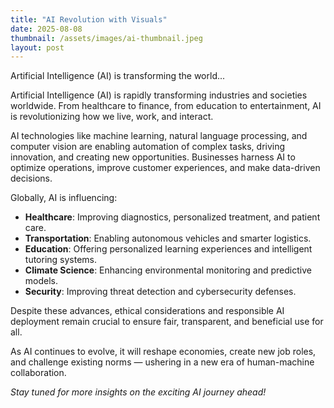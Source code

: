 ```yaml
---
title: "AI Revolution with Visuals"
date: 2025-08-08
thumbnail: /assets/images/ai-thumbnail.jpeg
layout: post
---
```


Artificial Intelligence (AI) is transforming the world...


Artificial Intelligence (AI) is rapidly transforming industries and societies worldwide. From healthcare to finance, from education to entertainment, AI is revolutionizing how we live, work, and interact.

AI technologies like machine learning, natural language processing, and computer vision are enabling automation of complex tasks, driving innovation, and creating new opportunities. Businesses harness AI to optimize operations, improve customer experiences, and make data-driven decisions.

Globally, AI is influencing:

- **Healthcare**: Improving diagnostics, personalized treatment, and patient care.
- **Transportation**: Enabling autonomous vehicles and smarter logistics.
- **Education**: Offering personalized learning experiences and intelligent tutoring systems.
- **Climate Science**: Enhancing environmental monitoring and predictive models.
- **Security**: Improving threat detection and cybersecurity defenses.

Despite these advances, ethical considerations and responsible AI deployment remain crucial to ensure fair, transparent, and beneficial use for all.

As AI continues to evolve, it will reshape economies, create new job roles, and challenge existing norms — ushering in a new era of human-machine collaboration.

*Stay tuned for more insights on the exciting AI journey ahead!*
